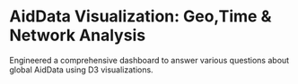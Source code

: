 # AidData Visualization: Geo,Time & Network Analysis
Engineered a comprehensive dashboard to answer various questions about global AidData using D3 visualizations.
